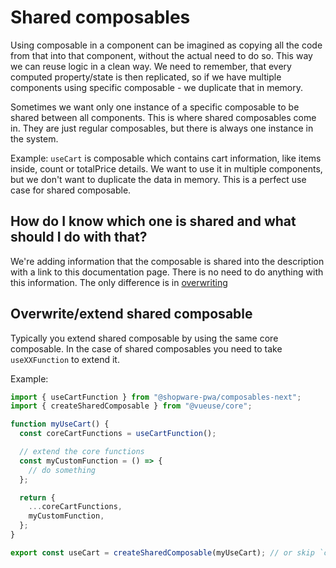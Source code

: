 # Shared composables

Using composable in a component can be imagined as copying all the code from that into that component, without the actual need to do so. This way we can reuse logic in a clean way. We need to remember, that every computed property/state is then replicated, so if we have multiple components using specific composable - we duplicate that in memory.

Sometimes we want only one instance of a specific composable to be shared between all components. This is where shared composables come in. They are just regular composables, but there is always one instance in the system.

Example:
`useCart` is composable which contains cart information, like items inside, count or totalPrice details. We want to use it in multiple components, but we don't want to duplicate the data in memory. This is a perfect use case for shared composable.

## How do I know which one is shared and what should I do with that?

We're adding information that the composable is shared into the description with a link to this documentation page.
There is no need to do anything with this information. The only difference is in [overwriting](./overwriting-composables.md)

## Overwrite/extend shared composable

Typically you extend shared composable by using the same core composable. In the case of shared composables you need to take `useXXFunction` to extend it.

Example:

```ts
import { useCartFunction } from "@shopware-pwa/composables-next";
import { createSharedComposable } from "@vueuse/core";

function myUseCart() {
  const coreCartFunctions = useCartFunction();

  // extend the core functions
  const myCustomFunction = () => {
    // do something
  };

  return {
    ...coreCartFunctions,
    myCustomFunction,
  };
}

export const useCart = createSharedComposable(myUseCart); // or skip `createSharedComposable` if you don't want it to be a shared composable anymore
```
